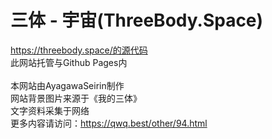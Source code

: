 # 三体 - 宇宙(ThreeBody.Space)

https://threebody.space/的源代码<br>
此网站托管与Github Pages内<br>
<br>
本网站由AyagawaSeirin制作<br>
网站背景图片来源于《我的三体》<br>
文字资料采集于网络<br>
更多内容请访问：<https://qwq.best/other/94.html>